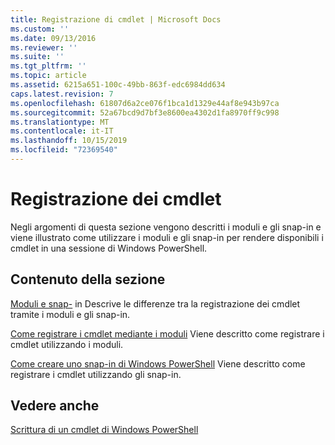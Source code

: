 ```yaml
---
title: Registrazione di cmdlet | Microsoft Docs
ms.custom: ''
ms.date: 09/13/2016
ms.reviewer: ''
ms.suite: ''
ms.tgt_pltfrm: ''
ms.topic: article
ms.assetid: 6215a651-100c-49bb-863f-edc6984dd634
caps.latest.revision: 7
ms.openlocfilehash: 61807d6a2ce076f1bca1d1329e44af8e943b97ca
ms.sourcegitcommit: 52a67bcd9d7bf3e8600ea4302d1fa8970ff9c998
ms.translationtype: MT
ms.contentlocale: it-IT
ms.lasthandoff: 10/15/2019
ms.locfileid: "72369540"
---
```

# <a name="registering-cmdlets"></a>Registrazione dei cmdlet

Negli argomenti di questa sezione vengono descritti i moduli e gli snap-in e viene illustrato come utilizzare i moduli e gli snap-in per rendere disponibili i cmdlet in una sessione di Windows PowerShell.

## <a name="in-this-section"></a>Contenuto della sezione

[Moduli e snap-](./modules-and-snap-ins.md) in Descrive le differenze tra la registrazione dei cmdlet tramite i moduli e gli snap-in.

[Come registrare i cmdlet mediante i moduli](./how-to-import-cmdlets-using-modules.md) Viene descritto come registrare i cmdlet utilizzando i moduli.

[Come creare uno snap-in di Windows PowerShell](./how-to-create-a-windows-powershell-snap-in.md) Viene descritto come registrare i cmdlet utilizzando gli snap-in.

## <a name="see-also"></a>Vedere anche

[Scrittura di un cmdlet di Windows PowerShell](./writing-a-windows-powershell-cmdlet.md)
